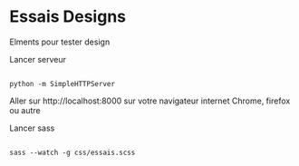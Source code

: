 Essais Designs
===

Elments pour tester design

Lancer serveur

```shell

python -m SimpleHTTPServer

```

Aller sur http://localhost:8000 sur votre navigateur internet Chrome, firefox
ou autre

Lancer sass

```shell

sass --watch -g css/essais.scss

```
